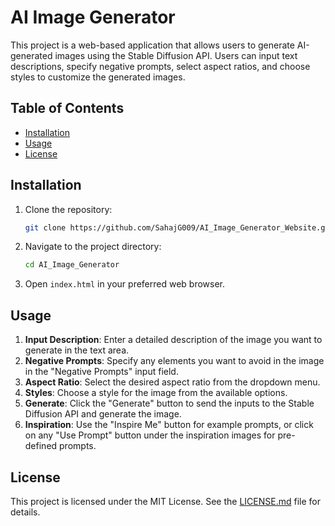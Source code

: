 # AI Image Generator

This project is a web-based application that allows users to generate AI-generated images using the Stable Diffusion API. Users can input text descriptions, specify negative prompts, select aspect ratios, and choose styles to customize the generated images.

## Table of Contents

- [Installation](#installation)
- [Usage](#usage)
- [License](#license)

## Installation

1. Clone the repository:
   ```bash
   git clone https://github.com/SahajG009/AI_Image_Generator_Website.git
   ```
2. Navigate to the project directory:
   ```bash
   cd AI_Image_Generator
   ```
3. Open `index.html` in your preferred web browser.

## Usage

1. **Input Description**: Enter a detailed description of the image you want to generate in the text area.
2. **Negative Prompts**: Specify any elements you want to avoid in the image in the "Negative Prompts" input field.
3. **Aspect Ratio**: Select the desired aspect ratio from the dropdown menu.
4. **Styles**: Choose a style for the image from the available options.
5. **Generate**: Click the "Generate" button to send the inputs to the Stable Diffusion API and generate the image.
6. **Inspiration**: Use the "Inspire Me" button for example prompts, or click on any "Use Prompt" button under the inspiration images for pre-defined prompts.

## License

This project is licensed under the MIT License. See the [LICENSE.md](LICENSE) file for details.

